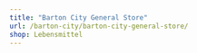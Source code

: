 ```yaml
---
title: "Barton City General Store"
url: /barton-city/barton-city-general-store/
shop: Lebensmittel
---
```

